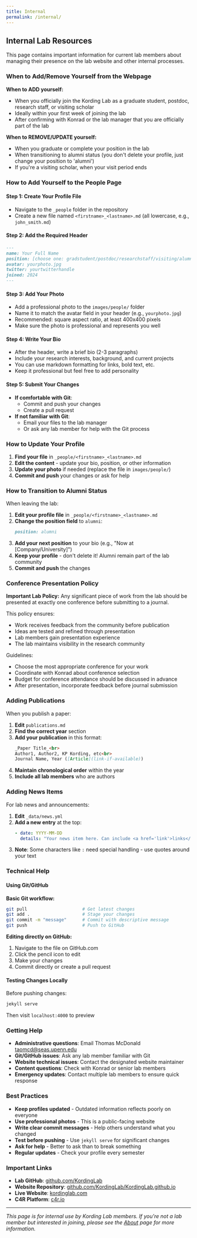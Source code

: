 ```yaml
---
title: Internal
permalink: /internal/
---
```


## Internal Lab Resources

This page contains important information for current lab members about managing their presence on the lab website and other internal processes.

### When to Add/Remove Yourself from the Webpage

**When to ADD yourself:**
- When you officially join the Kording Lab as a graduate student, postdoc, research staff, or visiting scholar
- Ideally within your first week of joining the lab
- After confirming with Konrad or the lab manager that you are officially part of the lab

**When to REMOVE/UPDATE yourself:**
- When you graduate or complete your position in the lab
- When transitioning to alumni status (you don't delete your profile, just change your position to 'alumni')
- If you're a visiting scholar, when your visit period ends

### How to Add Yourself to the People Page

#### Step 1: Create Your Profile File
- Navigate to the `_people` folder in the repository
- Create a new file named `<firstname>_<lastname>.md` (all lowercase, e.g., `john_smith.md`)

#### Step 2: Add the Required Header
```markdown
---
name: Your Full Name
position: [choose one: gradstudent/postdoc/researchstaff/visiting/alumni]
avatar: yourphoto.jpg
twitter: yourtwitterhandle
joined: 2024
---
```

#### Step 3: Add Your Photo
- Add a professional photo to the `images/people/` folder
- Name it to match the avatar field in your header (e.g., `yourphoto.jpg`)
- Recommended: square aspect ratio, at least 400x400 pixels
- Make sure the photo is professional and represents you well

#### Step 4: Write Your Bio
- After the header, write a brief bio (2-3 paragraphs)
- Include your research interests, background, and current projects
- You can use markdown formatting for links, bold text, etc.
- Keep it professional but feel free to add personality

#### Step 5: Submit Your Changes
- **If comfortable with Git**: 
  - Commit and push your changes
  - Create a pull request
- **If not familiar with Git**:
  - Email your files to the lab manager
  - Or ask any lab member for help with the Git process

### How to Update Your Profile

1. **Find your file** in `_people/<firstname>_<lastname>.md`
2. **Edit the content** - update your bio, position, or other information
3. **Update your photo** if needed (replace the file in `images/people/`)
4. **Commit and push** your changes or ask for help

### How to Transition to Alumni Status

When leaving the lab:

1. **Edit your profile file** in `_people/<firstname>_<lastname>.md`
2. **Change the position field** to `alumni`:
   ```markdown
   position: alumni
   ```
3. **Add your next position** to your bio (e.g., "Now at [Company/University]")
4. **Keep your profile** - don't delete it! Alumni remain part of the lab community
5. **Commit and push** the changes

### Conference Presentation Policy

**Important Lab Policy:** Any significant piece of work from the lab should be presented at exactly one conference before submitting to a journal.

This policy ensures:
- Work receives feedback from the community before publication
- Ideas are tested and refined through presentation
- Lab members gain presentation experience
- The lab maintains visibility in the research community

Guidelines:
- Choose the most appropriate conference for your work
- Coordinate with Konrad about conference selection
- Budget for conference attendance should be discussed in advance
- After presentation, incorporate feedback before journal submission

### Adding Publications

When you publish a paper:

1. **Edit** `publications.md`
2. **Find the correct year** section
3. **Add your publication** in this format:
   ```markdown
   _Paper Title_<br>
   Author1, Author2, KP Kording, etc<br>
   Journal Name, Year ([Article](link-if-available))
   ```
4. **Maintain chronological order** within the year
5. **Include all lab members** who are authors

### Adding News Items

For lab news and announcements:

1. **Edit** `_data/news.yml`
2. **Add a new entry** at the top:
   ```yaml
   - date: YYYY-MM-DD
     details: "Your news item here. Can include <a href='link'>links</a>"
   ```
3. **Note**: Some characters like `:` need special handling - use quotes around your text

### Technical Help

#### Using Git/GitHub

**Basic Git workflow:**
```bash
git pull                     # Get latest changes
git add .                    # Stage your changes
git commit -m "message"      # Commit with descriptive message
git push                     # Push to GitHub
```

**Editing directly on GitHub:**
1. Navigate to the file on GitHub.com
2. Click the pencil icon to edit
3. Make your changes
4. Commit directly or create a pull request

#### Testing Changes Locally

Before pushing changes:
```bash
jekyll serve
```
Then visit `localhost:4000` to preview

### Getting Help

- **Administrative questions**: Email Thomas McDonald <taomcd@seas.upenn.edu>
- **Git/GitHub issues**: Ask any lab member familiar with Git
- **Website technical issues**: Contact the designated website maintainer
- **Content questions**: Check with Konrad or senior lab members
- **Emergency updates**: Contact multiple lab members to ensure quick response

### Best Practices

- **Keep profiles updated** - Outdated information reflects poorly on everyone
- **Use professional photos** - This is a public-facing website
- **Write clear commit messages** - Help others understand what you changed
- **Test before pushing** - Use `jekyll serve` for significant changes
- **Ask for help** - Better to ask than to break something
- **Regular updates** - Check your profile every semester

### Important Links

- **Lab GitHub**: [github.com/KordingLab](https://github.com/KordingLab)
- **Website Repository**: [github.com/KordingLab/KordingLab.github.io](https://github.com/KordingLab/KordingLab.github.io)
- **Live Website**: [kordinglab.com](http://kordinglab.com)
- **C4R Platform**: [c4r.io](https://c4r.io)

---

*This page is for internal use by Kording Lab members. If you're not a lab member but interested in joining, please see the [About](/about) page for more information.*